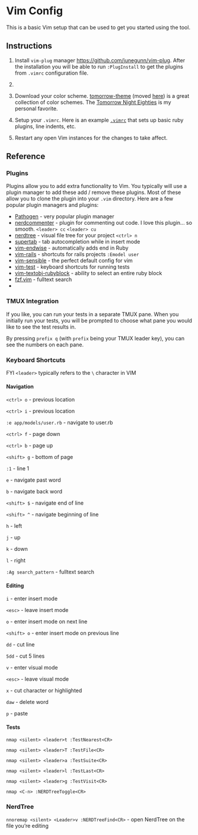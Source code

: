 # Vim Config

This is a basic Vim setup that can be used to get you started using the tool.

## Instructions

1. Install `vim-plug` manager https://github.com/junegunn/vim-plug. After the installation you will be able to run `:PlugInstall` to get the plugins from `.vimrc` configuration file. 
2. 
3. Download your color scheme.  [tomorrow-theme](https://github.com/chriskempson/tomorrow-theme) (moved [here](git@github.com:chriskempson/base16.git)) is a great collection of color schemes.  The [Tomorrow Night Eighties](https://github.com/chriskempson/tomorrow-theme/blob/master/OS%20X%20Terminal/Tomorrow%20Night%20Eighties.terminal) is my personal favorite. 

3. Setup your `.vimrc`.  Here is an example [`.vimrc`]() that sets up basic ruby plugins, line indents, etc.

4. Restart any open Vim instances for the changes to take affect.

## Reference

### Plugins

Plugins allow you to add extra functionality to Vim.  You typically will use a plugin manager to add these add / remove these plugins. Most of these allow you to clone the plugin into your `.vim` directory.  Here are a few popular plugin managers and plugins: 

* [Pathogen](https://github.com/tpope/vim-pathogen) - very popular plugin manager
* [nerdcommenter](https://github.com/scrooloose/nerdcommenter) - plugin for commenting out code.  I love this plugin... so smooth. `<leader> cc` `<leader> cu` 
* [nerdtree](https://github.com/scrooloose/nerdtree) - visual file tree for your project `<ctrl> n`
* [supertab](https://github.com/ervandew/supertab) - tab autocompletion while in insert mode
* [vim-endwise](https://github.com/tpope/vim-endwise) - automatically adds end in Ruby
* [vim-rails](https://github.com/tpope/vim-rails) - shortcuts for rails projects `:Emodel user`
* [vim-sensible](https://github.com/tpope/vim-sensible) - the perfect default config for vim
* [vim-test](https://github.com/janko-m/vim-test) - keyboard shortcuts for running tests
* [vim-textobj-rubyblock](https://github.com/nelstrom/vim-textobj-rubyblock) - ability to select an entire ruby block
* [fzf.vim](https://github.com/junegunn/fzf.vim) - fulltext search 
*

### TMUX Integration
If you like, you can run your tests in a separate TMUX pane.  When you initially run your tests, you will be prompted to choose what pane you would like to see the test results in.

By pressing `prefix q` (with `prefix` being your TMUX leader key), you can see the numbers on each pane.

### Keyboard Shortcuts

FYI `<leader>` typically refers to the `\` character in VIM 

#### Navigation
`<ctrl> o` - previous location

`<ctrl> i` - previous location

`:e app/models/user.rb` - navigate to user.rb


`<ctrl> f` - page down

`<ctrl> b` - page up

`<shift> g` - bottom of page

`:1`        - line 1

`e`         - navigate past word

`b`         - navigate back word

`<shift> $` - navigate end of line

`<shift> ^` - navigate beginning of line

`h`         - left

`j`         - up

`k`         - down

`l`         - right

`:Ag search_pattern` - fulltext search


#### Editing

`i`         - enter insert mode

`<esc>`     - leave insert mode

`o`         - enter insert mode on next line

`<shift> o` - enter insert mode on previous line

`dd`        - cut line

`5dd`       - cut 5 lines

`v`         - enter visual mode

`<esc>`     - leave visual mode

`x`         - cut character or highlighted

`daw`       - delete word

`p`         - paste


#### Tests

`nmap <silent> <leader>t :TestNearest<CR>`

`nmap <silent> <leader>T :TestFile<CR>`

`nmap <silent> <leader>a :TestSuite<CR>`

`nmap <silent> <leader>l :TestLast<CR>`

`nmap <silent> <leader>g :TestVisit<CR>`

`nmap <C-n> :NERDTreeToggle<CR>`

### NerdTree

`nnoremap <silent> <Leader>v :NERDTreeFind<CR>` - open NerdTree on the file you’re editing
